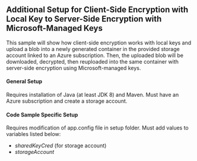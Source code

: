 ## Additional Setup for Client-Side Encryption with Local Key to Server-Side Encryption with Microsoft-Managed Keys
This sample will show how client-side encryption works with local keys and upload a blob into a newly 
generated container in the provided storage account linked to an Azure subscription. Then, the uploaded blob 
will be downloaded, decrypted, then reuploaded into the same container with server-side encryption
using Microsoft-managed keys.

#### General Setup
Requires installation of Java (at least JDK 8) and Maven. Must have an Azure subscription and 
create a storage account.

#### Code Sample Specific Setup
Requires modification of app.config file in setup folder. Must add values to variables listed below:
 * *sharedKeyCred* (for storage account)
 * *storageAccount*